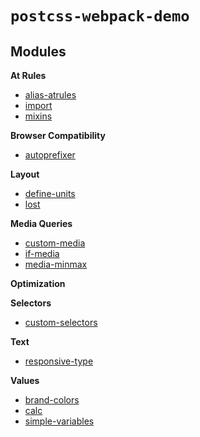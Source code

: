 # `postcss-webpack-demo`

## Modules

**At Rules**

- [alias-atrules](https://github.com/maximkoretskiy/postcss-alias-atrules)
- [import](https://github.com/postcss/postcss-import)
- [mixins](https://github.com/postcss/postcss-mixins)

**Browser Compatibility**

- [autoprefixer](https://github.com/postcss/autoprefixer)

**Layout**

- [define-units](https://github.com/LestaD/postcss-define-units)
- [lost](https://github.com/peterramsing/lost)

**Media Queries**

- [custom-media](https://github.com/postcss/postcss-custom-media)
- [if-media](https://github.com/arccoza/postcss-if-media)
- [media-minmax](https://github.com/postcss/postcss-media-minmax)

**Optimization**

**Selectors**

- [custom-selectors](https://github.com/postcss/postcss-custom-selectors)

**Text**

- [responsive-type](https://github.com/seaneking/postcss-responsive-type)

**Values**

- [brand-colors](https://github.com/postcss/postcss-brand-colors)
- [calc](https://github.com/postcss/postcss-calc)
- [simple-variables](https://github.com/postcss/postcss-simple-vars)

